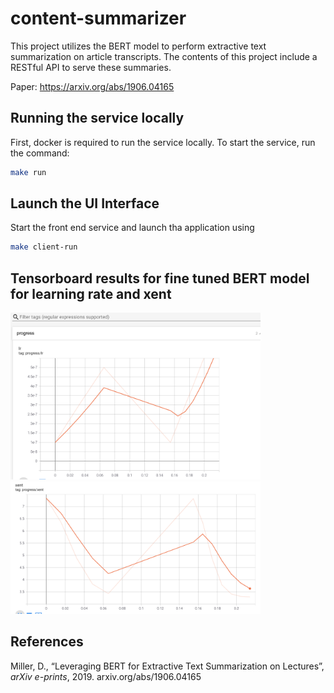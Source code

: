 # content-summarizer

This project utilizes the BERT model to perform extractive text summarization on article transcripts. The contents of 
this project include a RESTful API to serve these summaries.

Paper: https://arxiv.org/abs/1906.04165

## Running the service locally
First, docker is required to run the service locally. To start the service, run the command:
```bash
make run
```

## Launch the UI Interface

Start the front end service and launch tha application using
```bash
make client-run
```
## Tensorboard results for fine tuned BERT model for learning rate and xent

<img src="https://github.com/Gowri-Rk/EmergingTechnologiesProject/blob/main/Images/learningrate.png" width=400>
<img src="https://github.com/Gowri-Rk/EmergingTechnologiesProject/blob/main/Images/xent.png" width=400>


## References
Miller, D., “Leveraging BERT for Extractive Text Summarization on Lectures”, <i>arXiv e-prints</i>, 2019.
arxiv.org/abs/1906.04165

